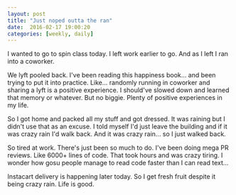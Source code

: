 ```yaml
---
layout: post
title: "Just noped outta the ran"
date:  2016-02-17 19:00:20
categories: [weekly, daily]
---
```

I wanted to go to spin class today. I left work earlier to go. And as I left I ran into a coworker. 

We lyft pooled back. I've been reading this happiness book... and been trying to put it into practice. Like... randomly running in coworker and sharing a lyft is a positive experience. I should've slowed down and learned that memory or whatever. But no biggie. Plenty of positive experiences in my life.

So I got home and packed all my stuff and got dressed. It was raining but I didn't use that as an excuse. I told myself I'd just leave the building and if it was crazy rain I'd walk back. And it was crazy rain... so I just walked back.

So tired at work. There's just been so much to do. I've been doing mega PR reviews. Like 6000+ lines of code. That took hours and was crazy tiring. I wonder how gosu people manage to read code faster than I can read text...

Instacart delivery is happening later today. So I get fresh fruit despite it being crazy rain. Life is good.
